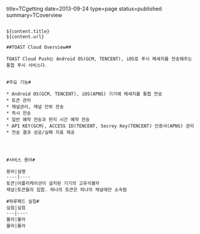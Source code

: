title=TCgetting
date=2013-09-24
type=page
status=published
summary=TCoverview
~~~~~~

${content.title}
${content.url}

##TOAST Cloud Overview##

TOAST Cloud Push는 Android OS(GCM, TENCENT), iOS로 푸시 메세지를 전송해주는 통합 푸시 서비스다.


#주요 기능#

* Android OS(GCM, TENCENT), iOS(APNS) 기기에 메세지를 통합 전송
* 토큰 관리
* 채널관리, 채널 단위 전송
* 즉시 전송
* 일반 예약 전송과 현지 시간 예약 전송
* API KEY(GCM), ACCESS ID(TENCENT, Secrey Key(TENCENT) 인증서(APNS) 관리
* 전송 결과 성공/실패 지표 제공




#서비스 용어#

용어|설명
----|----
토큰|어플리케이션이 설치된 기기의 고유식별자
채널|토큰들의 집합. 하나의 토큰은 하나의 채널에만 소속됨

#하루패드 실험#
실험|실험
---|----
몰라|몰라
몰라|몰라



